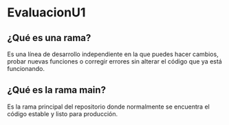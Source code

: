 # EvaluacionU1
## ¿Qué es una rama?
Es una línea de desarrollo independiente en la que puedes hacer cambios, probar nuevas funciones o corregir errores sin alterar el código que ya está funcionando.
## ¿Qué es la rama main?
 Es la rama principal del repositorio donde normalmente se encuentra el código estable y listo para producción.